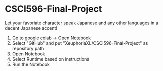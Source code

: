 # CSCI596-Final-Project
Let your favoriate character speak Japanese and any other languages in a decent Japanese accent!

1. Go to google colab -> Open Notebook
2. Select "GitHub" and put "XeuphoriaXL/CSCI596-Final-Project" as repository path
3. Open Notebook
4. Select Runtime based on instructions
5. Run the Notebook
